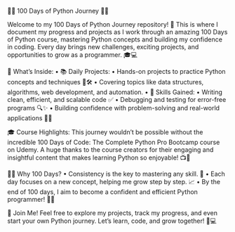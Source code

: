 🐍💯 100 Days of Python Journey 🚀✨

Welcome to my 100 Days of Python Journey repository! 🌟 This is where I document my progress and projects as I work through an amazing 100 Days of Python course, mastering Python concepts and building my confidence in coding. Every day brings new challenges, exciting projects, and opportunities to grow as a programmer. 🎓💻

🎯 What’s Inside:
	•	📚 Daily Projects:
	•	Hands-on projects to practice Python concepts and techniques 🎨🛠️
	•	Covering topics like data structures, algorithms, web development, and automation.
	•	🧠 Skills Gained:
	•	Writing clean, efficient, and scalable code ✅
	•	Debugging and testing for error-free programs 🔍✨
	•	Building confidence with problem-solving and real-world applications 🚀💡

🎓 Course Highlights:
This journey wouldn’t be possible without the incredible 100 Days of Code: The Complete Python Pro Bootcamp course on Udemy. A huge thanks to the course creators for their engaging and insightful content that makes learning Python so enjoyable! 📺🌟

👨‍💻 Why 100 Days?
	•	Consistency is the key to mastering any skill. 💪
	•	Each day focuses on a new concept, helping me grow step by step. 📈
	•	By the end of 100 days, I aim to become a confident and efficient Python programmer! 🎉🐍

🌟 Join Me!
Feel free to explore my projects, track my progress, and even start your own Python journey. Let’s learn, code, and grow together! 🚀💻
